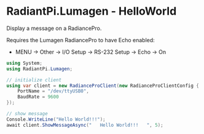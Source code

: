 # RadiantPi.Lumagen - HelloWorld

Display a message on a RadiancePro.

Requires the Lumagen RadiancePro to have Echo enabled:
* MENU → Other → I/O Setup → RS-232 Setup → Echo → On

```csharp
using System;
using RadiantPi.Lumagen;

// initialize client
using var client = new RadianceProClient(new RadianceProClientConfig {
    PortName = "/dev/ttyUSB0",
    BaudRate = 9600
});

// show message
Console.WriteLine("Hello World!!!");
await client.ShowMessageAsync("   Hello World!!!   ", 5);
```